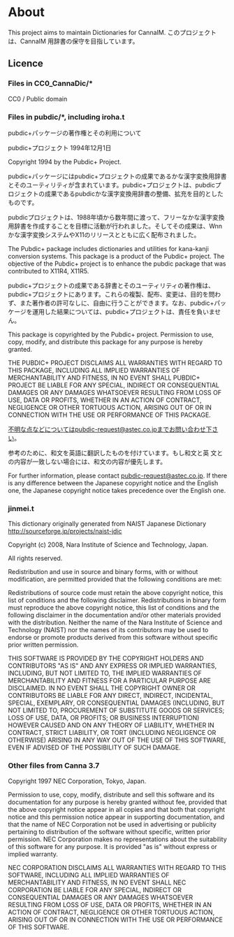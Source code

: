 # About
This project aims to maintain Dictionaries for CannaIM.
このプロジェクトは、CannaIM 用辞書の保守を目指しています。

## Licence
### Files in CC0_CannaDic/*
 CC0 / Public domain

### Files in pubdic/*, including iroha.t
pubdic+パッケージの著作権とその利用について

pubdic+プロジェクト
1994年12月1日

Copyright 1994 by the Pubdic+ Project.

pubdic+パッケージにはpubdic+プロジェクトの成果であるかな漢字変換用辞書
とそのユーティリティが含まれています。pubdic+プロジェクトは、pubdicプ
ロジェクトの成果であるpubdicかな漢字変換用辞書の整備、拡充を目的とした
ものです。

pubdicプロジェクトは、1988年頃から数年間に渡って、フリーなかな漢字変換
用辞書を作成することを目標に活動が行われました。そしてその成果は、Wnn
かな漢字変換システムやX11のリリースとともに広く配布されました。

The Pubdic+ package includes dictionaries and utilities for kana-kanji
conversion systems. This package is a product of the Pubdic+
project.  The objective of the Pubdic+ project is to enhance the
pubdic package that was contributed to X11R4, X11R5.

pubdic+プロジェクトの成果である辞書とそのユーティリティの著作権は、
pubdic+プロジェクトにあります。これらの複製、配布、変更は、目的を問わ
ず、また著作者の許可なしに、自由に行うことができます。なお、pubdic+パッ
ケージを運用した結果については、pubdic+プロジェクトは、責任を負いませ
ん。

This package is copyrighted by the Pubdic+ project. Permission to use,
copy, modify, and distribute this package for any purpose is hereby
granted.

THE PUBDIC+ PROJECT DISCLAIMS ALL WARRANTIES WITH REGARD TO THIS
PACKAGE, INCLUDING ALL IMPLIED WARRANTIES OF MERCHANTABILITY AND
FITNESS, IN NO EVENT SHALL PUBDIC+ PROJECT BE LIABLE FOR ANY SPECIAL,
INDIRECT OR CONSEQUENTIAL DAMAGES OR ANY DAMAGES WHATSOEVER RESULTING
FROM LOSS OF USE, DATA OR PROFITS, WHETHER IN AN ACTION OF CONTRACT,
NEGLIGENCE OR OTHER TORTUOUS ACTION, ARISING OUT OF OR IN CONNECTION
WITH THE USE OR PERFORMANCE OF THIS PACKAGE.

不明な点などについてはpubdic-request@astec.co.jpまでお問い合わせ下さい。

参考のために、和文を英語に翻訳したものを付けています。もし和文と英
文との内容が一致しない場合には、和文の内容が優先します。

For further information, please contact pubdic-request@astec.co.jp.
If there is any difference between the Japanese copyright notice and
the English one, the Japanese copyright notice takes precedence over
the English one.

### jinmei.t
 This dictionary originally generated from NAIST Japanese Dictionary
 http://sourceforge.jp/projects/naist-jdic

Copyright (c) 2008, Nara Institute of Science and Technology, Japan.

All rights reserved.

Redistribution and use in source and binary forms, with or without
modification, are permitted provided that the following conditions are
met:

Redistributions of source code must retain the above copyright notice,
this list of conditions and the following disclaimer.
Redistributions in binary form must reproduce the above copyright
notice, this list of conditions and the following disclaimer in the
documentation and/or other materials provided with the distribution.
Neither the name of the Nara Institute of Science and Technology
(NAIST) nor the names of its contributors may be used to endorse or
promote products derived from this software without specific prior
written permission.

THIS SOFTWARE IS PROVIDED BY THE COPYRIGHT HOLDERS AND CONTRIBUTORS
"AS IS" AND ANY EXPRESS OR IMPLIED WARRANTIES, INCLUDING, BUT NOT
LIMITED TO, THE IMPLIED WARRANTIES OF MERCHANTABILITY AND FITNESS FOR
A PARTICULAR PURPOSE ARE DISCLAIMED. IN NO EVENT SHALL THE COPYRIGHT OWNER OR
CONTRIBUTORS BE LIABLE FOR ANY DIRECT, INDIRECT, INCIDENTAL, SPECIAL,
EXEMPLARY, OR CONSEQUENTIAL DAMAGES (INCLUDING, BUT NOT LIMITED TO,
PROCUREMENT OF SUBSTITUTE GOODS OR SERVICES; LOSS OF USE, DATA, OR
PROFITS; OR BUSINESS INTERRUPTION) HOWEVER CAUSED AND ON ANY THEORY OF
LIABILITY, WHETHER IN CONTRACT, STRICT LIABILITY, OR TORT (INCLUDING
NEGLIGENCE OR OTHERWISE) ARISING IN ANY WAY OUT OF THE USE OF THIS
SOFTWARE, EVEN IF ADVISED OF THE POSSIBILITY OF SUCH DAMAGE.

### Other files from Canna 3.7
 Copyright 1997 NEC Corporation, Tokyo, Japan.

 Permission to use, copy, modify, distribute and sell this software
 and its documentation for any purpose is hereby granted without
 fee, provided that the above copyright notice appear in all copies
 and that both that copyright notice and this permission notice
 appear in supporting documentation, and that the name of NEC
 Corporation not be used in advertising or publicity pertaining to
 distribution of the software without specific, written prior
 permission.  NEC Corporation makes no representations about the
 suitability of this software for any purpose.  It is provided
 "as is" without express or implied warranty.

 NEC CORPORATION DISCLAIMS ALL WARRANTIES WITH REGARD TO THIS SOFTWARE,
 INCLUDING ALL IMPLIED WARRANTIES OF MERCHANTABILITY AND FITNESS, IN 
 NO EVENT SHALL NEC CORPORATION BE LIABLE FOR ANY SPECIAL, INDIRECT OR
 CONSEQUENTIAL DAMAGES OR ANY DAMAGES WHATSOEVER RESULTING FROM LOSS OF 
 USE, DATA OR PROFITS, WHETHER IN AN ACTION OF CONTRACT, NEGLIGENCE OR 
 OTHER TORTUOUS ACTION, ARISING OUT OF OR IN CONNECTION WITH THE USE OR 
 PERFORMANCE OF THIS SOFTWARE. 


